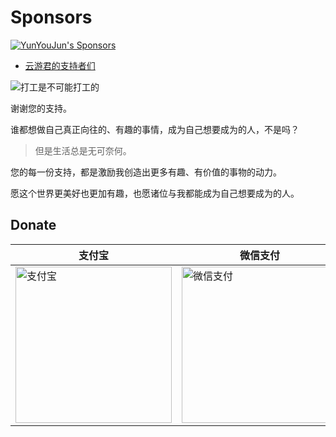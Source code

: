 # Sponsors

[![YunYouJun's Sponsors](https://github.com/YunYouJun/sponsors/workflows/Sponsors/badge.svg)](https://sponsors.yunyoujun.cn)

- [云游君的支持者们](https://sponsors.yunyoujun.cn/list)

![打工是不可能打工的](https://cdn.jsdelivr.net/gh/YunYouJun/cdn/img/meme/no-work.jpg)

谢谢您的支持。

谁都想做自己真正向往的、有趣的事情，成为自己想要成为的人，不是吗？

> 但是生活总是无可奈何。

您的每一份支持，都是激励我创造出更多有趣、有价值的事物的动力。

愿这个世界更美好也更加有趣，也愿诸位与我都能成为自己想要成为的人。

## Donate

| 支付宝                                                                                                      | 微信支付                                                                                                     | QQ 支付                                                                                                         |
| ----------------------------------------------------------------------------------------------------------- | ------------------------------------------------------------------------------------------------------------ | --------------------------------------------------------------------------------------------------------------- |
| <img width="250" src="https://cdn.jsdelivr.net/gh/YunYouJun/cdn/img/donate/alipay-qrcode.jpg" alt="支付宝"> | <img width="250" src="https://cdn.jsdelivr.net/gh/YunYouJun/cdn/img/donate/qqpay-qrcode.png" alt="微信支付"> | <img width="250" src="https://cdn.jsdelivr.net/gh/YunYouJun/cdn/img/donate/wechatpay-qrcode.jpg" alt="QQ 支付"> |
